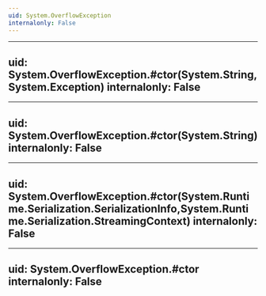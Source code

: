 ```yaml
---
uid: System.OverflowException
internalonly: False
---
```


---
uid: System.OverflowException.#ctor(System.String,System.Exception)
internalonly: False
---

---
uid: System.OverflowException.#ctor(System.String)
internalonly: False
---

---
uid: System.OverflowException.#ctor(System.Runtime.Serialization.SerializationInfo,System.Runtime.Serialization.StreamingContext)
internalonly: False
---

---
uid: System.OverflowException.#ctor
internalonly: False
---
